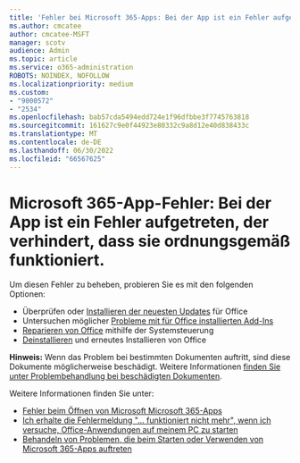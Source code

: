 ```yaml
---
title: 'Fehler bei Microsoft 365-Apps: Bei der App ist ein Fehler aufgetreten, der verhindert, dass sie ordnungsgemäß funktioniert.'
ms.author: cmcatee
author: cmcatee-MSFT
manager: scotv
audience: Admin
ms.topic: article
ms.service: o365-administration
ROBOTS: NOINDEX, NOFOLLOW
ms.localizationpriority: medium
ms.custom:
- "9000572"
- "2534"
ms.openlocfilehash: bab57cda5494edd724e1f96dfbbe3f7745763818
ms.sourcegitcommit: 161627c9e0f44923e80332c9a8d12e40d838433c
ms.translationtype: MT
ms.contentlocale: de-DE
ms.lasthandoff: 06/30/2022
ms.locfileid: "66567625"
---
```

# <a name="microsoft-365-apps-error-app-has-run-into-an-error-that-is-preventing-it-from-working-correctly"></a>Microsoft 365-App-Fehler: Bei der App ist ein Fehler aufgetreten, der verhindert, dass sie ordnungsgemäß funktioniert.

Um diesen Fehler zu beheben, probieren Sie es mit den folgenden Optionen:

- Überprüfen oder [Installieren der neuesten Updates](https://support.microsoft.com/office/install-office-updates-2ab296f3-7f03-43a2-8e50-46de917611c5) für Office
- Untersuchen möglicher [Probleme mit für Office installierten Add-Ins](https://support.microsoft.com/office/powerpoint-isn-t-responding-hangs-or-freezes-652ede6e-e3d2-449a-a07f-8c800dfb948d?ocmsassetid=ha104114659&correlationid=98329f6f-f51f-4f44-a876-4142c3583312&ui=en-us&rs=en-us&ad=us#bkmk_addins)
- [Reparieren von Office](https://support.microsoft.com/en-us/office/repair-an-office-application-7821d4b6-7c1d-4205-aa0e-a6b40c5bb88b) mithilfe der Systemsteuerung
- [Deinstallieren](https://support.microsoft.com/office/uninstall-office-from-a-pc-9dd49b83-264a-477a-8fcc-2fdf5dbf61d8) und erneutes Installieren von Office

**Hinweis:** Wenn das Problem bei bestimmten Dokumenten auftritt, sind diese Dokumente möglicherweise beschädigt. Weitere Informationen [finden Sie unter Problembehandlung bei beschädigten Dokumenten](https://docs.microsoft.com/office/troubleshoot/word/damaged-documents-in-word).

Weitere Informationen finden Sie unter: 

- [Fehler beim Öffnen von Microsoft Microsoft 365-Apps](https://support.microsoft.com/office/-something-went-wrong-error-when-you-try-to-start-an-office-app-4b4471dd-cf86-4a37-910d-35a01a6c7d17)
- [Ich erhalte die Fehlermeldung "... funktioniert nicht mehr", wenn ich versuche, Office-Anwendungen auf meinem PC zu starten](https://support.microsoft.com/office/i-get-a-stopped-working-error-when-i-start-office-applications-on-my-pc-52bd7985-4e99-4a35-84c8-2d9b8301a2fa)
- [Behandeln von Problemen, die beim Starten oder Verwenden von Microsoft 365-Apps auftreten](https://docs.microsoft.com/office/troubleshoot/word/issues-when-start-or-use-word)